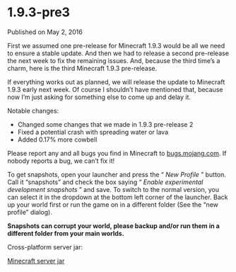 # 1.9.3-pre3
Published on May 2, 2016

First we assumed one pre-release for Minecraft 1.9.3 would be all we need to
ensure a stable update. And then we had to release a second pre-release the
next week to fix the remaining issues. And, because the third time’s a charm,
here is the third Minecraft 1.9.3 pre-release.

If everything works out as planned, we will release the update to Minecraft
1.9.3 early next week. Of course I shouldn’t have mentioned that, because now
I’m just asking for something else to come up and delay it.

Notable changes:

  * Changed some changes that we made in 1.9.3 pre-release 2
  * Fixed a potential crash with spreading water or lava
  * Added 0.17% more cowbell

Please report any and all bugs you find in Minecraft to
[bugs.mojang.com](https://bugs.mojang.com). If nobody reports a bug, we can’t
fix it!

To get snapshots, open your launcher and press the “ _New Profile_ ” button.
Call it “snapshots” and check the box saying “ _Enable experimental
development snapshots_ ” and save. To switch to the normal version, you can
select it in the dropdown at the bottom left corner of the launcher. Back up
your world first or run the game on in a different folder (See the “new
profile” dialog).

**Snapshots can corrupt your world, please backup and/or run them in a
different folder from your main worlds.**

Cross-platform server jar:

[Minecraft server
jar](https://launcher.mojang.com/mc/game/1.9.3-pre3/server/ef902371fa5cbb50288b4801f9e58432c627d8e7/server.jar)



